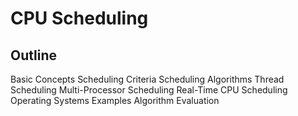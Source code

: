 # CPU Scheduling

## Outline

Basic Concepts
Scheduling Criteria
Scheduling Algorithms
Thread Scheduling
Multi-Processor Scheduling
Real-Time CPU Scheduling
Operating Systems Examples
Algorithm Evaluation

